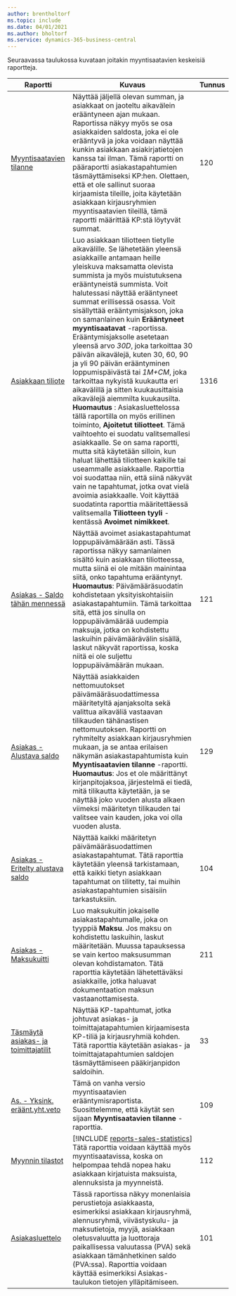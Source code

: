 ```yaml
---
author: brentholtorf
ms.topic: include
ms.date: 04/01/2021
ms.author: bholtorf
ms.service: dynamics-365-business-central
---
```


Seuraavassa taulukossa kuvataan joitakin myyntisaatavien keskeisiä raportteja.

| Raportti | Kuvaus | Tunnus | 
|--|--|--|
| [Myyntisaatavien tilanne](https://businesscentral.dynamics.com?report=120) | Näyttää jäljellä olevan summan, ja asiakkaat on jaoteltu aikavälein erääntyneen ajan mukaan. Raportissa näkyy myös se osa asiakkaiden saldosta, joka ei ole erääntyvä ja joka voidaan näyttää kunkin asiakkaan asiakirjatietojen kanssa tai ilman. Tämä raportti on pääraportti asiakastapahtumien täsmäyttämiseksi KP:hen. Olettaen, että et ole sallinut suoraa kirjaamista tileille, joita käytetään asiakkaan kirjausryhmien myyntisaatavien tileillä, tämä raportti määrittää KP:stä löytyvät summat. | 120 |
| [Asiakkaan tiliote](https://businesscentral.dynamics.com?report=1316) | Luo asiakkaan tiliotteen tietylle aikavälille. Se lähetetään yleensä asiakkaille antamaan heille yleiskuva maksamatta olevista summista ja myös muistutuksena erääntyneistä summista. Voit halutessasi näyttää erääntyneet summat erillisessä osassa. Voit sisällyttää erääntymisjakson, joka on samanlainen kuin **Erääntyneet myyntisaatavat** -raportissa. Erääntymisjaksolle asetetaan yleensä arvo *30D*, joka tarkoittaa 30 päivän aikavälejä, kuten 30, 60, 90 ja yli 90 päivän erääntyminen loppumispäivästä tai *1M+CM*, joka tarkoittaa nykyistä kuukautta eri aikavälillä ja sitten kuukausittaisia aikavälejä aiemmilta kuukausilta. **Huomautus** : Asiakasluettelossa tällä raportilla on myös erillinen toiminto, **Ajoitetut tiliotteet**. Tämä vaihtoehto ei suodatu valitsemallesi asiakkaalle. Se on sama raportti, mutta sitä käytetään silloin, kun haluat lähettää tiliotteen kaikille tai useammalle asiakkaalle. Raporttia voi suodattaa niin, että siinä näkyvät vain ne tapahtumat, jotka ovat vielä avoimia asiakkaalle. Voit käyttää suodatinta raporttia määritettäessä valitsemalla **Tiliotteen tyyli** -kentässä **Avoimet nimikkeet**. | 1316 |
| [Asiakas - Saldo tähän mennessä](https://businesscentral.dynamics.com?report=121) | Näyttää avoimet asiakastapahtumat loppupäivämäärään asti. Tässä raportissa näkyy samanlainen sisältö kuin asiakkaan tiliotteessa, mutta siinä ei ole mitään mainintaa siitä, onko tapahtuma erääntynyt. **Huomautus**: Päivämääräsuodatin kohdistetaan yksityiskohtaisiin asiakastapahtumiin. Tämä tarkoittaa sitä, että jos sinulla on loppupäivämäärää uudempia maksuja, jotka on kohdistettu laskuihin päivämäärävälin sisällä, laskut näkyvät raportissa, koska niitä ei ole suljettu loppupäivämäärän mukaan. | 121 | 
| [Asiakas - Alustava saldo](https://businesscentral.dynamics.com?report=129) | Näyttää asiakkaiden nettomuutokset päivämääräsuodattimessa määritetyltä ajanjaksolta sekä valittua aikaväliä vastaavan tilikauden tähänastisen nettomuutoksen. Raportti on ryhmitelty asiakkaan kirjausryhmien mukaan, ja se antaa erilaisen näkymän asiakastapahtumista kuin **Myyntisaatavien tilanne** -raportti. **Huomautus**: Jos et ole määrittänyt kirjanpitojaksoa, järjestelmä ei tiedä, mitä tilikautta käytetään, ja se näyttää joko vuoden alusta alkaen viimeksi määritetyn tilikauden tai valitsee vain kauden, joka voi olla vuoden alusta.| 129 |
| [Asiakas - Eritelty alustava saldo](https://businesscentral.dynamics.com?report=104) | Näyttää kaikki määritetyn päivämääräsuodattimen asiakastapahtumat. Tätä raporttia käytetään yleensä tarkistamaan, että kaikki tietyn asiakkaan tapahtumat on tilitetty, tai muihin asiakastapahtumien sisäisiin tarkastuksiin. | 104 |
| [Asiakas - Maksukuitti](https://businesscentral.dynamics.com?report=211) | Luo maksukuitin jokaiselle asiakastapahtumalle, joka on tyyppiä **Maksu**. Jos maksu on kohdistettu laskuihin, laskut määritetään. Muussa tapauksessa se vain kertoo maksusumman olevan kohdistamaton. Tätä raporttia käytetään lähetettäväksi asiakkaille, jotka haluavat dokumentaation maksun vastaanottamisesta.| 211 |
| [Täsmäytä asiakas- ja toimittajatilit](https://businesscentral.dynamics.com?report=33) | Näyttää KP-tapahtumat, jotka johtuvat asiakas- ja toimittajatapahtumien kirjaamisesta KP-tiliä ja kirjausryhmiä kohden. Tätä raporttia käytetään asiakas- ja toimittajatapahtumien saldojen täsmäyttämiseen pääkirjanpidon saldoihin. | 33 |
| [As. - Yksink. eräänt.yht.veto](https://businesscentral.dynamics.com?report=109)| Tämä on vanha versio myyntisaatavien erääntymisraportista. Suosittelemme, että käytät sen sijaan **Myyntisaatavien tilanne** -raporttia. | 109 |
| [Myynnin tilastot](https://businesscentral.dynamics.com?report=112) | [!INCLUDE [reports-sales-statistics](reports-sales-statistics.md)]<br>Tätä raporttia voidaan käyttää myös myyntisaatavissa, koska on helpompaa tehdä nopea haku asiakkaan kirjatuista maksuista, alennuksista ja myynneistä.| 112 |
| [Asiakasluettelo](https://businesscentral.dynamics.com?report=101) | Tässä raportissa näkyy monenlaisia perustietoja asiakkaasta, esimerkiksi asiakkaan kirjausryhmä, alennusryhmä, viivästyskulu- ja maksutietoja, myyjä, asiakkaan oletusvaluutta ja luottoraja paikallisessa valuutassa (PVA) sekä asiakkaan tämänhetkinen saldo (PVA:ssa). Raporttia voidaan käyttää esimerkiksi Asiakas-taulukon tietojen ylläpitämiseen.| 101 |
